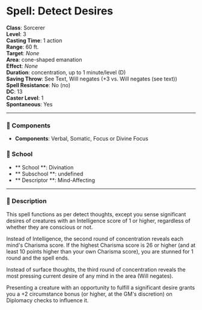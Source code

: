 
# Spell: Detect Desires
**Class**: Sorcerer  
**Level**: 3  
**Casting Time**: 1 action  
**Range**: 60 ft.  
**Target**: _None_  
**Area**: cone-shaped emanation  
**Effect**: _None_  
**Duration**: concentration, up to 1 minute/level (D)  
**Saving Throw**: See Text, Will negates (+3 vs. Will negates (see text))  
**Spell Resistance**: No (no)  
**DC**: 13  
**Caster Level**: 1  
**Spontaneous**: Yes

---

### 🔮 Components
- **Components**: Verbal, Somatic, Focus or Divine Focus

### 🏫 School
- ** School **: Divination
- ** Subschool **: undefined
- ** Descriptor **: Mind-Affecting
---

### 📜 Description
This spell functions as per detect thoughts, except you sense significant desires of creatures with an Intelligence score of 1 or higher, regardless of whether they are conscious or not.

Instead of Intelligence, the second round of concentration reveals each mind's Charisma score. If the highest Charisma score is 26 or higher (and at least 10 points higher than your own Charisma score), you are stunned for 1 round and the spell ends.

Instead of surface thoughts, the third round of concentration reveals the most pressing current desire of any mind in the area (Will negates).

Presenting a creature with an opportunity to fulfill a significant desire grants you a +2 circumstance bonus (or higher, at the GM's discretion) on Diplomacy checks to influence it.
